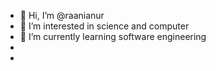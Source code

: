 - 👋 Hi, I’m @raanianur
- 👀 I’m interested in science and computer
- 🌱 I’m currently learning software engineering
- 
- 

<!---
raanianur/raanianur is a ✨ special ✨ repository because its `README.md` (this file) appears on your GitHub profile.
You can click the Preview link to take a look at your changes.
--->
